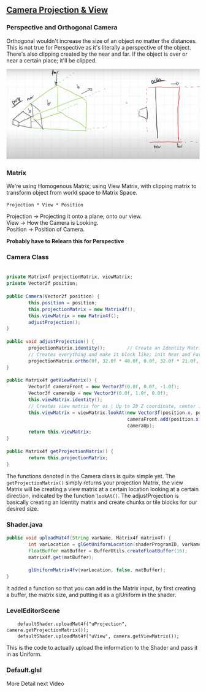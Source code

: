 ## [Camera Projection & View](https://www.youtube.com/watch?v=r857cbEtEY8&list=PLtrSb4XxIVbp8AKuEAlwNXDxr99e3woGE&index=8)

### Perspective and Orthogonal Camera
Orthogonal wouldn't increase the size of an object no matter the distances. This is not true
for Perspective as it's literally a perspective of the object. There's also clipping created by
the near and far. If the object is over or near a certain place; it'll be clipped.

![Orthogonal And Perspective Camera](../Images/Cameras.png)

### Matrix
We're using Homogenous Matrix; using View Matrix, with clipping matrix to transform object 
from world space to Matrix Space.

`Projection * View * Position`

Projection -> Projecting it onto a plane; onto our view.   
View -> How the Camera is Looking.  
Position -> Position of Camera.

**Probably have to Relearn this for Perspective**

### Camera Class
```java

private Matrix4f projectionMatrix, viewMatrix;
private Vector2f position;

public Camera(Vector2f position) {
        this.position = position;
        this.projectionMatrix = new Matrix4f();
        this.viewMatrix = new Matrix4f();
        adjustProjection();
}

public void adjustProjection() {
        projectionMatrix.identity();        // Create an Identity Matrix
        // Creates everything and make it block like; init Near and Far plane for clipping
        projectionMatrix.ortho(0f, 32.0f * 40.0f, 0.0f, 32.0f * 21.0f, 0.0f, 100.0f);
}

public Matrix4f getViewMatrix() {
        Vector3f cameraFront = new Vector3f(0.0f, 0.0f, -1.0f);
        Vector3f cameraUp = new Vector3f(0.0f, 1.0f, 0.0f);
        this.viewMatrix.identity();
        // Creates view matrix for us | Up to 20 Z coordinate, center is a bit in front of camera,
        this.viewMatrix = viewMatrix.lookAt(new Vector3f(position.x, position.y, 20.0f),
                                            cameraFront.add(position.x, position.y, 0.0f),
                                            cameraUp);
        return this.viewMatrix;
}

public Matrix4f getProjectionMatrix() {
        return this.projectionMatrix;
}
```
The functions denoted in the Camera class is quite simple yet. The `getProjectionMatrix()` simply
returns your projection Matrix, the view Matrix will be creating a view matrix at a certain 
location looking at a certain direction, indicated by the function `lookAt()`. The adjustProjection
is basically creating an Identity matrix and create chunks or tile blocks for our desired size.

### Shader.java
```java
public void uploadMat4f(String varName, Matrix4f matrix4f) {
        int varLocation = glGetUniformLocation(shaderProgramID, varName);
        FloatBuffer matBuffer = BufferUtils.createFloatBuffer(16);
        matrix4f.get(matBuffer);

        glUniformMatrix4fv(varLocation, false, matBuffer);
}
```

It added a function so that you can add in the Matrix input, by first creating a buffer,
the matrix size, and putting it as a glUniform in the shader.

### LevelEditorScene
        defaultShader.uploadMat4f("uProjection", camera.getProjectionMatrix());
        defaultShader.uploadMat4f("uView", camera.getViewMatrix());
This is the code to actually upload the information to the Shader and pass it in as Uniform.



### Default.glsl
More Detail next Video